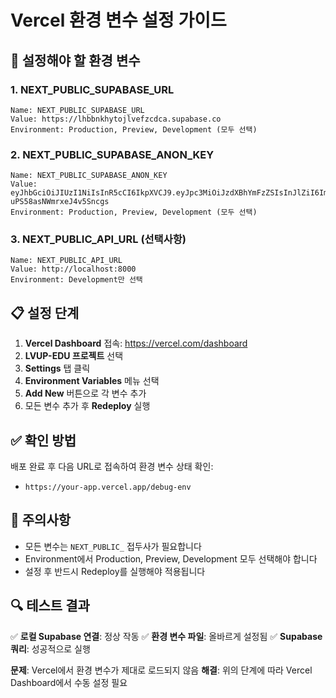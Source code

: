 # Vercel 환경 변수 설정 가이드

## 🔧 설정해야 할 환경 변수

### 1. NEXT_PUBLIC_SUPABASE_URL
```
Name: NEXT_PUBLIC_SUPABASE_URL
Value: https://lhbbnkhytojlvefzcdca.supabase.co
Environment: Production, Preview, Development (모두 선택)
```

### 2. NEXT_PUBLIC_SUPABASE_ANON_KEY
```
Name: NEXT_PUBLIC_SUPABASE_ANON_KEY
Value: eyJhbGciOiJIUzI1NiIsInR5cCI6IkpXVCJ9.eyJpc3MiOiJzdXBhYmFzZSIsInJlZiI6ImxoYmJua2h5dG9qbHZlZnpjZGNhIiwicm9sZSI6ImFub24iLCJpYXQiOjE3NTM3MDI0MTYsImV4cCI6MjA2OTI3ODQxNn0.LcaEDR3zST0W1Q4K37q_-uPS58asNWmrxeJ4v5Sncgs
Environment: Production, Preview, Development (모두 선택)
```

### 3. NEXT_PUBLIC_API_URL (선택사항)
```
Name: NEXT_PUBLIC_API_URL
Value: http://localhost:8000
Environment: Development만 선택
```

## 📋 설정 단계

1. **Vercel Dashboard** 접속: https://vercel.com/dashboard
2. **LVUP-EDU 프로젝트** 선택
3. **Settings** 탭 클릭
4. **Environment Variables** 메뉴 선택
5. **Add New** 버튼으로 각 변수 추가
6. 모든 변수 추가 후 **Redeploy** 실행

## ✅ 확인 방법

배포 완료 후 다음 URL로 접속하여 환경 변수 상태 확인:
- `https://your-app.vercel.app/debug-env`

## 🚨 주의사항

- 모든 변수는 `NEXT_PUBLIC_` 접두사가 필요합니다
- Environment에서 Production, Preview, Development 모두 선택해야 합니다
- 설정 후 반드시 Redeploy를 실행해야 적용됩니다

## 🔍 테스트 결과

✅ **로컬 Supabase 연결**: 정상 작동
✅ **환경 변수 파일**: 올바르게 설정됨
✅ **Supabase 쿼리**: 성공적으로 실행

**문제**: Vercel에서 환경 변수가 제대로 로드되지 않음
**해결**: 위의 단계에 따라 Vercel Dashboard에서 수동 설정 필요